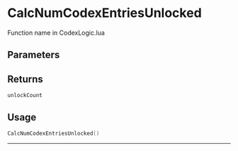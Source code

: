 # CalcNumCodexEntriesUnlocked
Function name in CodexLogic.lua
## Parameters

## Returns
`unlockCount`
## Usage
```lua
CalcNumCodexEntriesUnlocked()
```
---
